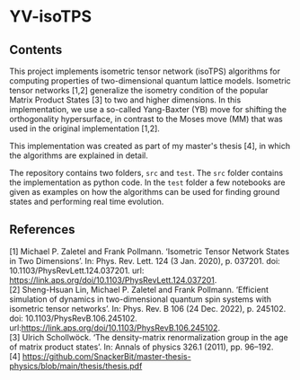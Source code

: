 # YV-isoTPS
## Contents
This project implements isometric tensor network (isoTPS) algorithms for computing properties of two-dimensional quantum lattice models. 
Isometric tensor networks [1,2] generalize the isometry condition of the popular Matrix Product States [3] to two and higher dimensions.
In this implementation, we use a so-called Yang-Baxter (YB) move for shifting the orthogonality hypersurface, in contrast to the Moses move (MM) that was used in the original implementation [1,2]. <br />

This implementation was created as part of my master's thesis [4], in which the algorithms are explained in detail. <br />

The repository contains two folders, `src` and `test`. The `src` folder contains the implementation as python code. In the `test` folder a few notebooks are given as examples on how the algorithms can be used for finding ground states and performing real time evolution.

## References
<a id="1">[1]</a> 
Michael P. Zaletel and Frank Pollmann. ‘Isometric Tensor Network States in Two Dimensions’. In: Phys. Rev. Lett. 124 (3 Jan. 2020), p. 037201. doi: 10.1103/PhysRevLett.124.037201. url: https://link.aps.org/doi/10.1103/PhysRevLett.124.037201. <br />
<a id="2">[2]</a> 
Sheng-Hsuan Lin, Michael P. Zaletel and Frank Pollmann. ‘Efficient simulation of dynamics in two-dimensional quantum spin systems with isometric tensor networks’. In: Phys. Rev. B 106 (24 Dec. 2022), p. 245102. doi: 10.1103/PhysRevB.106.245102. url:https://link.aps.org/doi/10.1103/PhysRevB.106.245102. <br />
<a id="3">[3]</a> 
Ulrich Schollwöck. ‘The density-matrix renormalization group in the age of matrix product states’. In: Annals of physics 326.1 (2011), pp. 96–192. <br />
<a id="4">[4]</a> 
https://github.com/SnackerBit/master-thesis-physics/blob/main/thesis/thesis.pdf <br />
